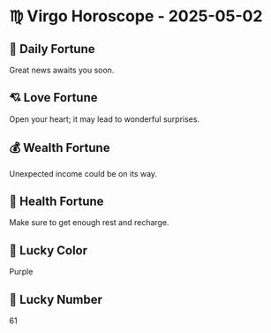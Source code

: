 # ♍ Virgo Horoscope - 2025-05-02

## 🎯 Daily Fortune

Great news awaits you soon.

## 💘 Love Fortune

Open your heart; it may lead to wonderful surprises.

## 💰 Wealth Fortune

Unexpected income could be on its way.

## 🌱 Health Fortune

Make sure to get enough rest and recharge.

## 🎨 Lucky Color

Purple

## 🔢 Lucky Number

61
